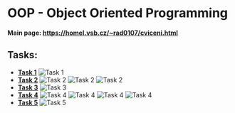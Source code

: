 # OOP - Object Oriented Programming

**Main page: https://homel.vsb.cz/~rad0107/cviceni.html**

## Tasks:
* **[Task 1](https://github.com/patrick11514/VSB/tree/main/OOP/C1)**
![Task 1](https://upload.patrick115.eu/screenshot/OOP_c1.png)
* **[Task 2](https://github.com/patrick11514/VSB/tree/main/OOP/C2)**
![Task 2](https://upload.patrick115.eu/screenshot/OOP_c2.1.png)
![Task 2](https://upload.patrick115.eu/screenshot/OOP_c2.2.png)
![Task 2](https://upload.patrick115.eu/screenshot/OOP_c2.3.png)
* **[Task 3](https://github.com/patrick11514/VSB/tree/main/OOP/C3)**
![Task 3](https://upload.patrick115.eu/screenshot/OOP_c3.png)
* **[Task 4](https://github.com/patrick11514/VSB/tree/main/OOP/C4)**
![Task 4](https://upload.patrick115.eu/screenshot/OOP_c4.1.png)
![Task 4](https://upload.patrick115.eu/screenshot/OOP_c4.2.png)
![Task 4](https://upload.patrick115.eu/screenshot/OOP_c4.3.png)
![Task 4](https://upload.patrick115.eu/screenshot/OOP_c4.4.png)
* **[Task 5](https://github.com/patrick11514/VSB/tree/main/OOP/C5)**
![Task 5](https://upload.patrick115.eu/screenshot/OOP_c5.png)